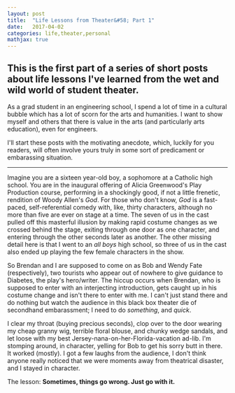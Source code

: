 ```yaml
---
layout: post
title:  "Life Lessons from Theater&#58; Part 1"
date:   2017-04-02
categories: life,theater,personal
mathjax: true
---
```


This is the first part of a series of short posts about life lessons I've learned from the wet and wild world of student theater. 
---
As a grad student in an engineering school, I spend a lot of time in a cultural bubble which has a lot of scorn for the arts and humanities.  I want to show myself and others that there is value in the arts (and particularly arts education), even for engineers.

I'll start these posts with the motivating anecdote, which, luckily for you readers, will often involve yours truly in some sort of predicament or embarassing situation.

----


Imagine you are a sixteen year-old boy, a sophomore at a Catholic high school.  You are in the inaugural offering of Alicia Greenwood's Play Production course, performing in a shockingly good, if not a little frenetic, rendition of Woody Allen's *God*.  For those who don't know, *God* is a fast-paced, self-referential comedy with, like, thirty characters, although no more than five are ever on stage at a time.  The seven of us in the cast pulled off this masterful illusion by making rapid costume changes as we crossed behind the stage, exiting through one door as one character, and entering through the other seconds later as another.  The other missing detail here is that I went to an *all boys* high school, so three of us in the cast also ended up playing the few female characters in the show.

So Brendan and I are supposed to come on as Bob and Wendy Fate (respectively), two tourists who appear out of nowhere to give guidance to Diabetes, the play's hero/writer.  The hiccup occurs when Brendan, who is supposed to enter with an interjecting introduction, gets caught up in his costume change and isn't there to enter with me.  I can't just stand there and do nothing but watch the audience in this black box theater die of secondhand embarassment; I need to do *something*, and *quick*.

I clear my throat (buying precious seconds), clop over to the door wearing my cheap granny wig, terrible floral blouse, and chunky wedge sandals, and let loose with my best Jersey-nana-on-her-Florida-vacation ad-lib.  I'm stomping around, in character, yelling for Bob to get his sorry butt in there.  It worked (mostly).  I got a few laughs from the audience, I don't think anyone really noticed that we were moments away from theatrical disaster, and I stayed in character.  

The lesson: **Sometimes, things go wrong.  Just go with it.**


